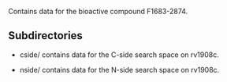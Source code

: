 Contains data for the bioactive compound F1683-2874.

## Subdirectories

- cside/ contains data for the C-side search space on rv1908c.

- nside/ contains data for the N-side search space on rv1908c.

